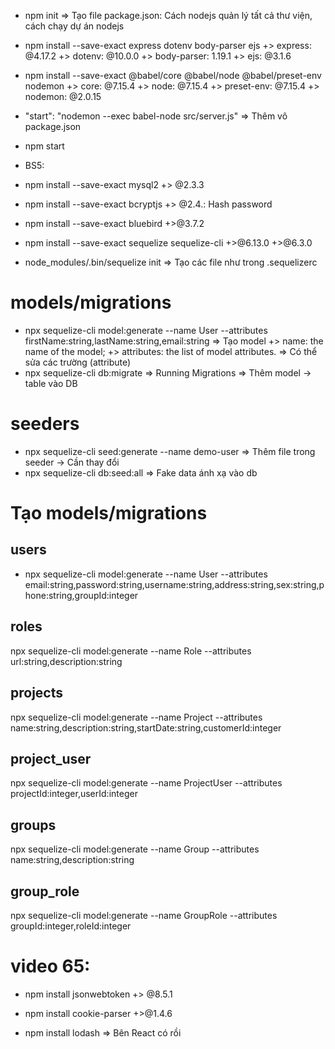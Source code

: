 - npm init
    => Tạo file package.json: Cách nodejs quản lý tất cả thư viện, cách chạy dự án nodejs
- npm install --save-exact express dotenv body-parser ejs
    +> express: @4.17.2
    +> dotenv: @10.0.0
    +> body-parser: 1.19.1
    +> ejs: @3.1.6

- npm install --save-exact @babel/core @babel/node @babel/preset-env nodemon
    +> core: @7.15.4
    +> node: @7.15.4
    +> preset-env: @7.15.4 
    +> nodemon: @2.0.15

- "start": "nodemon --exec babel-node src/server.js"
    => Thêm vô package.json

- npm start
- BS5: 
    <!-- CSS -->
    <link href="https://cdn.jsdelivr.net/npm/bootstrap@5.3.3/dist/css/bootstrap.min.css" rel="stylesheet">

    <!-- Animation -->
    <script src="https://cdn.jsdelivr.net/npm/bootstrap@5.3.3/dist/js/bootstrap.bundle.min.js"></script>

- npm install --save-exact mysql2
    +> @2.3.3

- npm install --save-exact bcryptjs
    +> @2.4.: Hash password

- npm install --save-exact bluebird
    +>@3.7.2

- npm install --save-exact sequelize sequelize-cli
    +>@6.13.0
    +>@6.3.0

- node_modules/.bin/sequelize init
    => Tạo các file như trong .sequelizerc

# models/migrations
- npx sequelize-cli model:generate --name User --attributes firstName:string,lastName:string,email:string
    => Tạo model
        +> name: the name of the model;
        +> attributes: the list of model attributes.
    => Có thể sửa các trường (attribute)
- npx sequelize-cli db:migrate
    => Running Migrations => Thêm model -> table vào DB
# seeders
- npx sequelize-cli seed:generate --name demo-user
    => Thêm file trong seeder -> Cần thay đổi
- npx sequelize-cli db:seed:all
    => Fake data ánh xạ vào db

# Tạo models/migrations
## users
- npx sequelize-cli model:generate --name User --attributes email:string,password:string,username:string,address:string,sex:string,phone:string,groupId:integer

## roles
npx sequelize-cli model:generate --name Role --attributes url:string,description:string

## projects
npx sequelize-cli model:generate --name Project --attributes name:string,description:string,startDate:string,customerId:integer

## project_user
npx sequelize-cli model:generate --name ProjectUser --attributes projectId:integer,userId:integer

## groups
npx sequelize-cli model:generate --name Group --attributes name:string,description:string

## group_role
npx sequelize-cli model:generate --name GroupRole --attributes groupId:integer,roleId:integer

# video 65:
- npm install jsonwebtoken
    +> @8.5.1
- npm install cookie-parser
    +>@1.4.6

- npm install lodash
    => Bên React có rồi